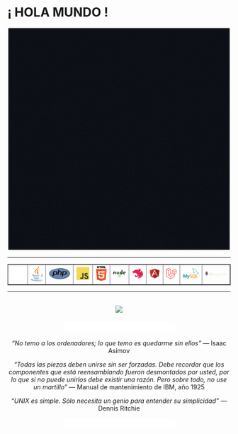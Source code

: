 # ¡ HOLA MUNDO !
<p align=center>
<kbd><img src="/Dise%C3%B1o%20sin%20t%C3%ADtulo(6).gif"/></kbd>
</p>

-----------------------------

<table border=1 align=center>
<tr align=center>
  <td><a href="#"><img src="/pngegg.png"></a></td>
  <td><a href="#"><img src="/java-logotic.png"></a></td>
  <td><a href="#"><img src="/php-logo.png"></a></td>
  <td><a href="#"><img src="/JavaScript-logo.png"></a></td>
<td><img src="/html-5-logotic.png"></td>
<td><img src="/nodejs-logotic.png"></td>
<td><img src="/nest-js-logotic.png"></td>
<td><img src="/angular-icon.png"></td>
<td><img src="/laravel-logotic.png"></td>
<td><img src="/mysql-logotic.png"></td>
<td><img src="/mongodb-logotic.png"></td>
</tr>
</table>

--------------------------------------
<div align="center">
<br>
<img src="https://github-readme-stats.vercel.app/api/top-langs/?username=svt86&theme=dark"
</div>
<br>
<br>
<div align="center">
<img width=50% src="https://github.com/SVT86/SVT86/blob/main/2154993.png">
<p><em> “No temo a los ordenadores; lo que temo es quedarme sin ellos” </em>
— Isaac Asimov
</p>  
<p><em>“Todas las piezas deben unirse sin ser forzadas. Debe recordar que los componentes que está reensamblando fueron desmontados por usted, por lo que si no puede unirlos debe existir una razón. Pero sobre todo, no use un martillo”</em>
— Manual de mantenimiento de IBM, año 1925
</p>
  
  <p><em> “UNIX es simple. Sólo necesita un genio para entender su simplicidad”</em>
— Dennis Ritchie
</p>
  <img width=50% src="https://github.com/SVT86/SVT86/blob/main/2154993.png">
</div>

